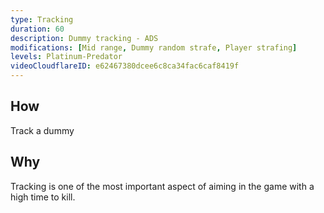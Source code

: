 ```yaml
---
type: Tracking
duration: 60
description: Dummy tracking - ADS
modifications: [Mid range, Dummy random strafe, Player strafing]
levels: Platinum-Predator
videoCloudflareID: e62467380dcee6c8ca34fac6caf8419f
---
```


## How

Track a dummy

## Why

Tracking is one of the most important aspect of aiming in the game with a high time to kill.
